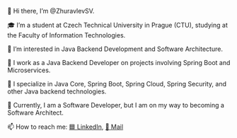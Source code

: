 👋 Hi there, I’m @ZhuravlevSV.

🎓 I’m a student at Czech Technical University in Prague (CTU), studying at the Faculty of Information Technologies.

👀 I’m interested in Java Backend Development and Software Architecture.

🌱 I work as a Java Backend Developer on projects involving Spring Boot and Microservices.

🌱 I specialize in Java Core, Spring Boot, Spring Cloud, Spring Security, and other Java backend technologies.

🌱 Currently, I am a Software Developer, but I am on my way to becoming a Software Architect.

📫 How to reach me: [🟦 LinkedIn](https://www.linkedin.com/in/semen-zhuravlev-more/), [📧 Mail](mailto:zhuravlev.more@gmail.com)



<!--
**ZhuravlevSV/ZhuravlevSV** is a ✨ _special_ ✨ repository because its `README.md` (this file) appears on your GitHub profile.

Here are some ideas to get you started:

Hi, I’m @antoosha.
🎓 I’m bachelor graduated student of Czech Technical University in Prague (CTU) Faculty Infromation Technologies.
👀 I’m interested in Java Backend Developing and Software Architecture.
🌱 I work as Java Backend Developer at the project with Spring Boot and Microservices.
🌱 I use Java Core, Spring Boot, Spring Cloud, Spring Security and other Java backend technologies.
🌱 Now I am Software Developer, but I am on my way to become Software Architect.
📫 How to reach me: Telegram @offoppa, e-mail akorol6969@gmail.com, LinkedIn https://www.linkedin.com/in/antoosha.


- 🔭 I’m currently working on ...
- 🌱 I’m currently learning ...
- 👯 I’m looking to collaborate on ...
- 🤔 I’m looking for help with ...
- 💬 Ask me about ...
- 📫 How to reach me: ...
- 😄 Pronouns: ...
- ⚡ Fun fact: ...
-->
